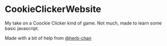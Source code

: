 # CookieClickerWebsite
My take on a Coockie Clicker kind of game. Not much, made to learn some basic javascript.

Made with a bit of help from [@herb-chan](https://github.com/herb-chan)

